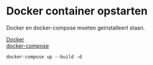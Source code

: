 # Docker container opstarten

Docker en docker-compose moeten geinstalleert staan.

[Docker](https://docs.docker.com/engine/install/)
<br>
[docker-compose]()

```docker-compose up --build -d```